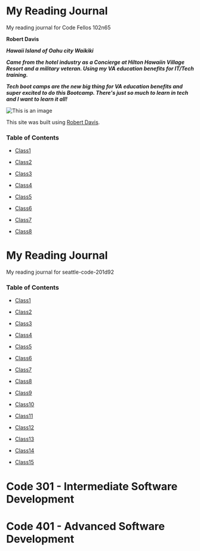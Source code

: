 # My Reading Journal
My reading journal for Code Fellos 102n65

**Robert Davis**

***Hawaii Island of Oahu city Waikiki***

***Came from the hotel industry as a Concierge at Hilton Hawaiin Village Resort and a military veteran.  Using my VA education benefits for IT/Tech training.***

***Tech boot camps are the new big thing for VA education benefits and super excited to do this Bootcamp.  There's just so much to learn in tech and I want to learn it all!***

![This is an image](https://encrypted-tbn0.gstatic.com/images?q=tbn:ANd9GcRtWKMqdBZwqPWyGTKAhqgHAlq8FPE_F3ELrw&usqp=CAU)

This site was built using [Robert Davis](https://github.com/RobertDavis-cyber?tab=repositories).

### Table of Contents

* [Class1](class1.md)

* [Class2](class2.md)

* [Class3](class3.md)

* [Class4](class4.md)

* [Class5](class5.md)

* [Class6](class6.md)

* [Class7](class7.md)

* [Class8](class8.md)

# My Reading Journal
My reading journal for seattle-code-201d92

### Table of Contents

* [Class1](class1.md)

* [Class2](class2.md)

* [Class3](class3.md)

* [Class4](class4.md)

* [Class5](class5.md)

* [Class6](class6.md)

* [Class7](class7.md)

* [Class8](class8.md)

* [Class9](class9.md)

* [Class10](class10.md)

* [Class11](class11.md)

* [Class12](class12.md)

* [Class13](class13.md)

* [Class14](class14.md)

* [Class15](class15.md)

# Code 301 - Intermediate Software Development

# Code 401 - Advanced Software Development





  
  
 

  

  
  
  
  
  





  
  
  
  
  
  
  
  
  
  
